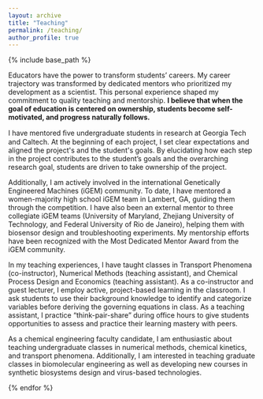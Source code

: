 ```yaml
---
layout: archive
title: "Teaching"
permalink: /teaching/
author_profile: true
---
```


{% include base_path %}

Educators have the power to transform students’ careers. My career trajectory was transformed by dedicated mentors who prioritized my development as a scientist. This personal experience shaped my commitment to quality teaching and mentorship. **I believe that when the goal of education is centered on ownership, students become self-motivated, and progress naturally follows.**
 
I have mentored ﬁve undergraduate students in research at Georgia Tech and Caltech. At the beginning of each project, I set clear expectations and aligned the project's and the student's goals. By elucidating how each step in the project contributes to the student’s goals and the overarching research goal, students are driven to take ownership of the project.

Additionally, I am actively involved in the international Genetically Engineered Machines (iGEM) community. To date, I have mentored a women-majority high school iGEM team in Lambert, GA, guiding them through the competition. I have also been an external mentor to three collegiate iGEM teams (University of Maryland, Zhejiang University of Technology, and Federal University of Rio de Janeiro), helping them with biosensor design and troubleshooting experiments. My mentorship efforts have been recognized with the Most Dedicated Mentor Award from the iGEM community.
 
In my teaching experiences, I have taught classes in Transport Phenomena (co-instructor), Numerical Methods (teaching assistant), and Chemical Process Design and Economics (teaching assistant). As a co-instructor and guest lecturer, I employ active, project-based learning in the classroom. I ask students to use their background knowledge to identify and categorize variables before deriving the governing equations in class. As a teaching assistant, I practice “think-pair-share” during office hours to give students opportunities to assess and practice their learning mastery with peers.
 
As a chemical engineering faculty candidate, I am enthusiastic about teaching undergraduate classes in numerical methods, chemical kinetics, and transport phenomena. Additionally, I am interested in teaching graduate classes in biomolecular engineering as well as developing new courses in synthetic biosystems design and virus-based technologies.

{% endfor %}
